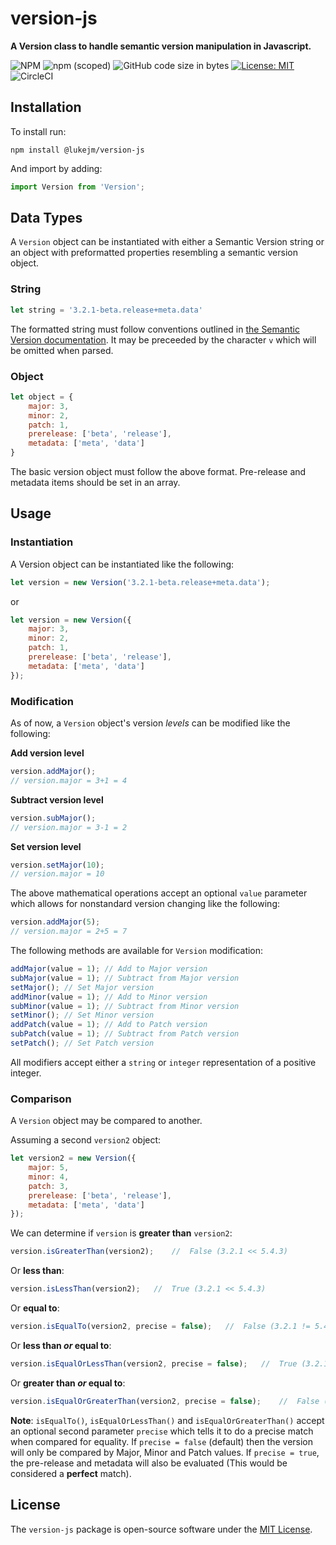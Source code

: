 # version-js
**A Version class to handle semantic version manipulation in Javascript.**

![NPM](https://img.shields.io/npm/l/@lukejm/version-js.svg)
![npm (scoped)](https://img.shields.io/npm/v/@lukejm/version-js.svg)
![GitHub code size in bytes](https://img.shields.io/github/languages/code-size/lukejamesmorrison/version-js.svg)
[![License: MIT](https://img.shields.io/badge/License-MIT-green.svg)](https://opensource.org/licenses/MIT)
![CircleCI](https://img.shields.io/circleci/build/github/lukejamesmorrison/version-js/master.svg?token=1a15027984edabea745cbe4b3fb63de0c8ed48eb)

## Installation

To install run: 

```
npm install @lukejm/version-js
```

And import by adding:

```javascript
import Version from 'Version';
```


## Data Types

A `Version` object can be instantiated with either a Semantic Version string or an object with preformatted properties resembling a semantic version object.

### String
```javascript
let string = '3.2.1-beta.release+meta.data'
```

The formatted string must follow conventions outlined in [the Semantic Version documentation](https://semver.org). It may be preceeded by the character `v` which will be omitted when parsed.

### Object
```javascript
let object = {
    major: 3, 
    minor: 2, 
    patch: 1, 
    prerelease: ['beta', 'release'], 
    metadata: ['meta', 'data']
}
```

The basic version object must follow the above format. Pre-release and metadata items should be set in an array.

## Usage

### Instantiation

A Version object can be instantiated like the following:

```javascript
let version = new Version('3.2.1-beta.release+meta.data');
```

or

```javascript
let version = new Version({
    major: 3, 
    minor: 2, 
    patch: 1, 
    prerelease: ['beta', 'release'], 
    metadata: ['meta', 'data']
});
```

### Modification

As of now, a `Version` object's version *levels* can be modified like the following:

**Add version level**

```javascript
version.addMajor();
// version.major = 3+1 = 4
```

**Subtract version level**

```javascript
version.subMajor();
// version.major = 3-1 = 2
```

**Set version level**

```javascript
version.setMajor(10);
// version.major = 10
```

The above mathematical operations accept an optional `value` parameter which allows for nonstandard version changing like the following:

```javascript
version.addMajor(5);
// version.major = 2+5 = 7
```

The following methods are available for `Version` modification:

```javascript
addMajor(value = 1); // Add to Major version
subMajor(value = 1); // Subtract from Major version
setMajor(); // Set Major version
addMinor(value = 1); // Add to Minor version
subMinor(value = 1); // Subtract from Minor version
setMinor(); // Set Minor version
addPatch(value = 1); // Add to Patch version
subPatch(value = 1); // Subtract from Patch version
setPatch(); // Set Patch version
```

All modifiers accept either a `string` or `integer` representation of a positive integer.

### Comparison

A `Version` object may be compared to another.

Assuming a second `version2` object:

```javascript
let version2 = new Version({
    major: 5, 
    minor: 4, 
    patch: 3, 
    prerelease: ['beta', 'release'], 
    metadata: ['meta', 'data']
});
```

We can determine if `version` is **greater than** `version2`:

```javascript
version.isGreaterThan(version2);    //	False (3.2.1 << 5.4.3)
```

Or **less than**:
```javascript
version.isLessThan(version2);   //	True (3.2.1 << 5.4.3)
```

Or **equal to**:
```javascript
version.isEqualTo(version2, precise = false);   //	False (3.2.1 != 5.4.3)
```

Or **less than *or* equal to**:
```javascript
version.isEqualOrLessThan(version2, precise = false);   //  True (3.2.1 << 5.4.3)
```

Or **greater than *or* equal to**:
```javascript
version.isEqualOrGreaterThan(version2, precise = false);    //  False (3.2.1 << 5.4.3)
```

**Note**: `isEqualTo()`, `isEqualOrLessThan()` and `isEqualOrGreaterThan()` accept an optional second parameter `precise` which tells it to do a precise match when compared for equality.  If `precise = false` (default) then the version will only be compared by Major, Minor and Patch values.  If `precise = true`, the pre-release and metadata will also be evaluated (This would be considered a **perfect** match).

## License

The `version-js` package is open-source software under the [MIT License](https://opensource.org/licenses/MIT).
